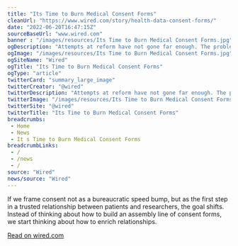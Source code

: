 ```yaml
--- 
title: "Its Time to Burn Medical Consent Forms"
cleanUrl: "https://www.wired.com/story/health-data-consent-forms/"
date: "2022-06-20T16:47:15Z"
sourceBaseUrl: "www.wired.com"
banner : "/images/resources/Its Time to Burn Medical Consent Forms.jpg"
ogDescription: "Attempts at reform have not gone far enough. The problem isnt the documentsits how to frame consent in the new health ecosystem."
ogImage: "/images/resources/Its Time to Burn Medical Consent Forms.jpg"
ogSiteName: "Wired"
ogTitle: "Its Time to Burn Medical Consent Forms"
ogType: "article"
twitterCard: "summary_large_image"
twitterCreator: "@wired"
twitterDescription: "Attempts at reform have not gone far enough. The problem isnt the documentsits how to frame consent in the new health ecosystem."
twitterImage: "/images/resources/Its Time to Burn Medical Consent Forms.jpg"
twitterSite: "@wired"
twitterTitle: "Its Time to Burn Medical Consent Forms"
breadcrumbs:
 - Home
 - News
 - It s Time to Burn Medical Consent Forms
breadcrumbLinks:
 - / 
 - /news
 - / 
source: "Wired"
news/source: "Wired"
---
```

If we frame consent not as a bureaucratic speed bump, but as the first step in a trusted relationship between patients and researchers, the goal shifts. Instead of thinking about how to build an assembly line of consent forms, we start thinking about how to enrich relationships.  
  
[Read on wired.com](https://www.wired.com/story/health-data-consent-forms/)

